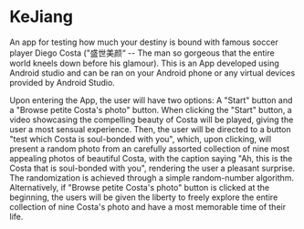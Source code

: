 # KeJiang
An app for testing how much your destiny is bound with famous soccer player Diego Costa ("盛世美颜“ -- The man so gorgeous that the entire world kneels down before his glamour).
This is an App developed using Android studio and can be ran on your Android phone or any virtual devices provided by Android Studio.

Upon entering the App, the user will have two options: A "Start" button and a "Browse petite Costa's photo" button. When clicking the "Start" button, a video showcasing the compelling beauty of Costa will be played, giving the user a most sensual experience. Then, the user will be directed to a button "test which Costa is soul-bonded with you", which, upon clicking, will present a random photo from an carefully assorted collection of nine most appealing photos of beautiful Costa, with the caption saying "Ah, this is the Costa that is soul-bonded with you", rendering the user a pleasant surprise. The randomization is achieved through a simple random-number algorithm. Alternatively, if "Browse petite Costa's photo" button is clicked at the beginning, the users will be given the liberty to freely explore the entire collection of nine Costa's photo and have a most memorable time of their life. 

